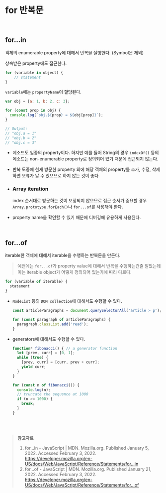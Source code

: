 # for 반복문

<br>

## for...in

객체의 enumerable property에 대해서 반복을 실행한다. (Symbol은 제외)

상속받은 property에도 접근한다.

```js
for (variable in object) {
    // statement
}
```

`variable`에는 `propertyName`이 할당된다.

```js
var obj = {a: 1, b: 2, c: 3};

for (const prop in obj) {
  console.log(`obj.${prop} = ${obj[prop]}`);
}

// Output:
// "obj.a = 1"
// "obj.b = 2"
// "obj.c = 3"
```

* 메소드도 일종의 property이다. 하지만 예를 들어 String의 경우 `indexOf()` 등의 메소드는 non-enumerable property로 정의되어 있기 때문에 접근되지 않는다.

* 반복 도중에 현재 방문한 property 외에 해당 객체의 property를 추가, 수정, 삭제하면 오류가 날 수 있으므로 하지 않는 것이 좋다.

* ### Array iteration

  index 순서대로 방문하는 것이 보장되지 않으므로 접근 순서가 중요할 경우 `Array.prototype.forEach()`나 `for...of`를 사용해야 한다.

* property name을 확인할 수 있기 때문에 디버깅에 유용하게 사용된다.

<br>

## for...of

iterable한 객체에 대해서 iterable을 수행하는 반복문을 만든다.

> 예전에는 `for...of`가 property value에 대해서 반복을 수행하는건줄 알았는데 이는 iterable object가 어떻게 정의되어 있는가에 따라 다르다.

```js
for (variable of iterable) {
  statement
}
```

* `NodeList` 등의 `DOM collection`에 대해서도 수행할 수 있다.

  ```js
  const articleParagraphs = document.querySelectorAll('article > p');
  
  for (const paragraph of articleParagraphs) {
    paragraph.classList.add('read');
  }
  ```

* generators에 대해서도 수행할 수 있다.

  ```js
  function* fibonacci() { // a generator function
    let [prev, curr] = [0, 1];
    while (true) {
      [prev, curr] = [curr, prev + curr];
      yield curr;
    }
  }
  
  for (const n of fibonacci()) {
    console.log(n);
    // truncate the sequence at 1000
    if (n >= 1000) {
      break;
    }
  }
  ```


<br><br>

> **참고자료**
>
> 1. for...in - JavaScript | MDN. Mozilla.org. Published January 5, 2022. Accessed February 3, 2022. https://developer.mozilla.org/en-US/docs/Web/JavaScript/Reference/Statements/for...in
> 2. for...of - JavaScript | MDN. Mozilla.org. Published January 21, 2022. Accessed February 3, 2022. https://developer.mozilla.org/en-US/docs/Web/JavaScript/Reference/Statements/for...of